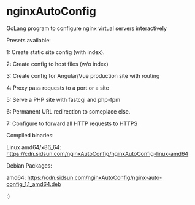 # nginxAutoConfig
GoLang program to configure nginx virtual servers interactively 

Presets available:

1: Create static site config (with index).

2: Create config to host files (w/o index)

3: Create config for Angular/Vue production site with routing

4: Proxy pass requests to a port or a site

5: Serve a PHP site with fastcgi and php-fpm

6: Permanent URL redirection to someplace else.

7: Configure to forward all HTTP requests to HTTPS

Compiled binaries:

Linux amd64/x86_64: https://cdn.sidsun.com/nginxAutoConfig/nginxAutoConfig-linux-amd64

Debian Packages:

amd64: https://cdn.sidsun.com/nginxAutoConfig/nginx-auto-config_1.1_amd64.deb

:)
